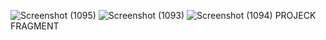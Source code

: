 ![Screenshot (1095)](https://user-images.githubusercontent.com/93065357/225644809-23a2fbfa-76ad-47eb-be67-511150b0b9ac.png)
![Screenshot (1093)](https://user-images.githubusercontent.com/93065357/225644825-e56a86f4-9afa-46be-a860-23a352e58720.png)
![Screenshot (1094)](https://user-images.githubusercontent.com/93065357/225644847-befabe3d-b814-4c92-8979-a90fb289e8a5.png)
PROJECK FRAGMENT

